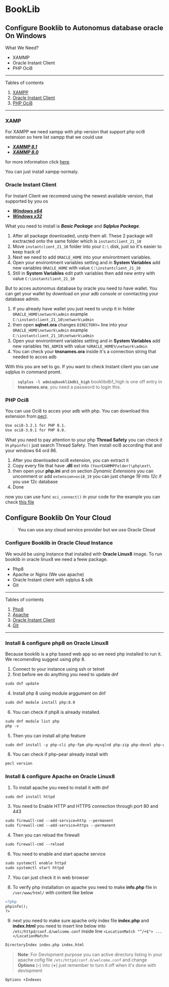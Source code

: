 # BookLib

## Configure Booklib to Autonomus database oracle On Windows
What We Need?

- XAMMP
- Oracle Instant Client 
- PHP Oci8

*******
Tables of contents  
 1. [XAMPP](#xampp)
 2. [Oracle Instant Client](#oracle)
 3. [PHP Oci8](#php)
*******

<div id='xampp'/> 

### XAMP
For XAMPP we need xampp with php version that support php oci8 extension so here list xampp that we could use
- **[*XAMMP 8.1*](https://sourceforge.net/projects/xampp/files/XAMPP%20Windows/8.1.0/)**
- **[*XAMMP 8.0*](https://sourceforge.net/projects/xampp/files/XAMPP%20Windows/8.0.28/)** 

for more information click [here](https://sourceforge.net/projects/xampp/files/XAMPP%20Windows/).

You can just install xampp normaly.
<div id='oracle'/> 

### Oracle Instant Client
For Instant Client we recomend using the newest available version, that supported by you os 
- **[*Windows x64*](https://www.oracle.com/database/technologies/instant-client/winx64-64-downloads.html)**
- **[*Windows x32*](https://www.oracle.com/database/technologies/instant-client/microsoft-windows-32-downloads.html)**

What you need to install is ***Basic Package*** and ***Sqlplus Package***.
1. After all package downloaded, unzip them all. These 2 package will exctracted onto the same folder which is `instantclient_21_10`
2. Move `instantclient_21_10` folder into your `C:\` disk, just so it's easier to keep track of
3. Next we need to add `ORACLE_HOME` into your environtment variables.
4. Open your environtment variables setting and in **System Variables** add new variables `ORACLE_HOME` with value `C:\instantclient_21_10`
5. Still in **System Variables** edit path variables then add new entry with value `C:\instantclient_21_10`

But to acces autonomus database by oracle you need to have wallet. You can get your wallet by download on your adb console or conntacting your database admin.
1. If you already have wallet you just need to unzip it in folder `ORACLE_HOME\network\admin` example `C:\instantclient_21_10\network\admin`
2. then open **sqlnet.ora** changes `DIRECTORY=` line into your `ORACLE_HOME\network\admin` example `C:\instantclient_21_10\network\admin`
3. Open your environtment variables setting and in **System Variables** add new variables `TNS_ADMIN` with value `%ORACLE_HOME%\network\admin`
4. You can check your **tnsnames.ora** inside it's a connection string that needed to acces adb

With this you are set to go. If you want to check Instant client you can use sqlplus in command promt.
>**`sqlplus -l admin@booklibdb1_high`** booklibdb1_high is one off entry in **tnsnames.ora**, you need a password to login this. 

<div id='php'/> 

### PHP Oci8
You can use Oci8 to acces your adb with php. You can download this extension from [pecl](https://pecl.php.net/package/oci8).
```diff
Use oci8-3.2.1 for PHP 8.1.
Use oci8-3.0.1 for PHP 8.0.
```
What you need to pay attention to your php **Thread Safety** you can check it in `phpinfo()` just search Thread Safety. Then install oci8 according that and your windows 64 ord 86.
1. After you downloaded oci8 extension, you can extract it 
2. Copy every file that have **.dll** ext into `(YourEXAMMPFolder)\php\ext\`
3. then open your **php.ini** and on section *Dynamic Extensions* you can uncomment or add `extension=oci8_19` you can just change *19* into *12c* if you use 12c database
4. Done

now you can use func `oci_connect()` in your code for the example you can check [this file](https://github.com/zaaii/BookLib/blob/cloud/example.php)


## Configure Booklib On Your Cloud
>**You can use any cloud service provider but we use Oracle Cloud**

### Configure Booklib in Oracle Cloud Instance
We would be using Instance that installed with **Oracle Linux8** image.
To run booklib in oracle linux8 we need a feew package.

- Php8
- Apache or Nginx (We use apache)
- Oracle Instant client with sqlplus & sdk
- Git

*******
Tables of contents  
 1. [Php8](#php8)
 2. [Apache](#apache)
 3. [Oracle Instant Client](#iccloud)
 4. [Git](#git)
*******

<div id='php8'/> 

### Install & configure php8 on Oracle Linux8
Because booklib is a php based web app so we need php installed to run it.
We recomending suggest using php 8.

1. Connect to your instance using ssh or telnet
2. first before we do anything you need to update dnf 
```diff
sudo dnf update
```
4. Install php 8 using module arggument on dnf 
```diff
sudo dnf module install php:8.0
```
6. You can check if php8 is already installed.
```diff
sudo dnf module list php 
php -v
```
5. Then you can install all php feature 
```diff
sudo dnf install -y php-cli php-fpm php-mysqlnd php-zip php-devel php-gd php-mbstring php-curl php-xml php-pear
```
8. You can check if php-pear already install with 
```diff
pecl version
```

<div id='apache'/> 

### Install & configure Apache on Oracle Linux8

1. To install apache you need to install it with dnf 
```diff
sudo dnf install httpd
```

3. You need to Enable HTTP and HTTPS connection through port 80 and 443 
```diff
sudo firewall-cmd --add-service=http --permanent 
sudo firewall-cmd --add-service=https --permanent
```

4. Then you can reload the firewall 
```diff
sudo firewall-cmd --reload
```

6. You need to enable and start apache service 
```diff
sudo systemctl enable httpd  
sudo systemctl start httpd
```

7. You can just check it in web browser

8. To verify php installation on apache you need to make **info.php** file in `/var/www/html/` with content like below
```diff
<?php
phpinfo();
?>
```

9. next you need to make sure apache only index file **index.php** and **index.html** you need to insert line below into `/etc/httpd/conf.d/welcome.conf` inside line `<LocationMatch "^/+$"> ... </LocationMatch>`
```diff
DirectoryIndex index.php index.html
```

> **Note**: For Devlopment purpose you can active directory listing in your apache cofig file `/etc/httpd/conf.d/welcome.conf` and change **Options** (**-**) into (**+**) just remember to turn it off when it's done with devlopment
```diff
Options +Indexes
```
